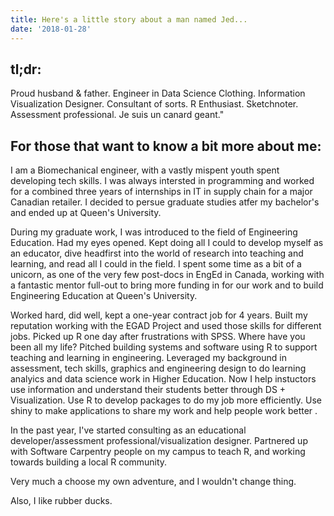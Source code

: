 ```yaml
---
title: Here's a little story about a man named Jed...
date: '2018-01-28'
---
```

## tl;dr:

Proud husband & father. Engineer in Data Science Clothing. Information Visualization Designer. Consultant of sorts. R Enthusiast. Sketchnoter. Assessment professional. Je suis un canard geant." 

## For those that want to know a bit more about me:

I am a Biomechanical engineer, with a vastly mispent youth spent developing tech skills.  I was always intersted in programming and worked for a combined three years of internships in IT in supply chain for a major Canadian retailer.  I decided to persue graduate studies atfer my bachelor's and ended up at Queen's University.

During my graduate work, I was introduced to the field of Engineering Education.  Had my eyes opened. Kept doing all I could to develop myself as an educator, dive headfirst into the world of research into teaching and learning, and read all I could in the field.  I spent some time as a bit of a unicorn, as one of the very few post-docs in EngEd in Canada, working with a fantastic mentor full-out to bring more funding in for our work and to build Engineering Education at Queen's University.  

Worked hard, did well, kept a one-year contract job for 4 years.  Built my reputation working with the EGAD Project and used those skills for different jobs.  Picked up R one day after frustrations with SPSS.  Where have you been all my life?  Pitched building systems and software using R to support teaching and learning in engineering.  Leveraged my background in assessment, tech skills, graphics and engineering design to do learning analyics and data science work in Higher Education. Now I help instuctors use information and understand their students better through DS + Visualization.  Use R to develop packages to do my job more efficiently.  Use shiny to make applications to share my work and help people work better .

In the past year, I've started consulting as an educational developer/assessment professional/visualization designer.  Partnered up with Software Carpentry people on my campus to teach R, and working towards building a local R community.  

Very much a choose my own adventure, and I wouldn't change thing.

Also, I like rubber ducks.